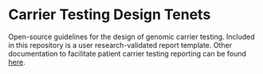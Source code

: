 # Carrier Testing Design Tenets

Open-source guidelines for the design of genomic carrier testing.
Included in this repository is a user research-validated report template. Other documentation to facilitate patient carrier testing reporting can be found [here](https://drive.google.com/folderview?id=0Bz7cDkwBpA67TXN5aHpxQUhOMnc&usp=sharing "Carrier Testing Documentation").


